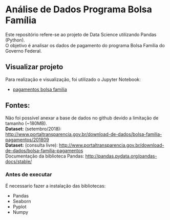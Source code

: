 # Análise de Dados Programa Bolsa Família
Este repositório refere-se ao projeto de Data Science utilizando Pandas (Python).  
O objetivo é analisar os dados de pagamento do programa Bolsa Família do Governo Federal.


## Visualizar projeto
Para realização e visualização, foi utilizado o Jupyter Notebook:
* [pagamentos bolsa familia](bolsafamilia.ipynb)

## Fontes:
Não foi possível anexar a base de dados no github devido a limitação de tamanho (~180MB).  
**Dataset:** (setembro/2018): http://www.portaltransparencia.gov.br/download-de-dados/bolsa-familia-pagamentos/201809  
**Dataset:** (consulta livre): http://www.portaltransparencia.gov.br/download-de-dados/bolsa-familia-pagamentos  
Documentação da biblioteca Pandas: http://pandas.pydata.org/pandas-docs/stable/ 

### Antes de executar
É necessario fazer a instalação das bibliotecas:
- Pandas
- Seaborn
- Pyplot
- Numpy
